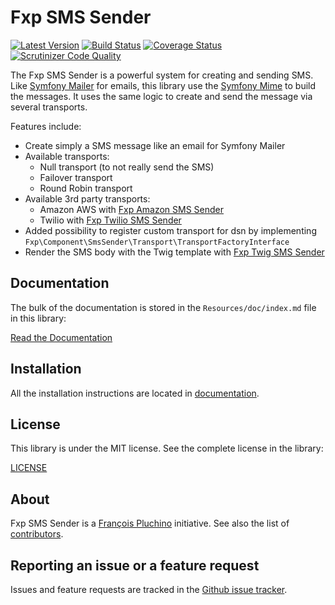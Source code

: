 Fxp SMS Sender
==============

[![Latest Version](https://img.shields.io/packagist/v/fxp/sms-sender.svg)](https://packagist.org/packages/fxp/sms-sender)
[![Build Status](https://img.shields.io/travis/fxpio/fxp-sms-sender/master.svg)](https://travis-ci.org/fxpio/fxp-sms-sender)
[![Coverage Status](https://img.shields.io/coveralls/fxpio/fxp-sms-sender/master.svg)](https://coveralls.io/r/fxpio/fxp-sms-sender?branch=master)
[![Scrutinizer Code Quality](https://img.shields.io/scrutinizer/g/fxpio/fxp-sms-sender/master.svg)](https://scrutinizer-ci.com/g/fxpio/fxp-sms-sender?branch=master)

The Fxp SMS Sender is a powerful system for creating and sending SMS. Like
[Symfony Mailer](https://symfony.com/doc/current/mailer.html) for emails, this library
use the [Symfony Mime](https://symfony.com/doc/current/components/mime.html) to build the
messages. It uses the same logic to create and send the message via several transports.

Features include:

- Create simply a SMS message like an email for Symfony Mailer
- Available transports:
  - Null transport (to not really send the SMS)
  - Failover transport
  - Round Robin transport
- Available 3rd party transports:
  - Amazon AWS with [Fxp Amazon SMS Sender](https://github.com/fxpio/fxp-amazon-sms-sender)
  - Twilio with [Fxp Twilio SMS Sender](https://github.com/fxpio/fxp-twilio-sms-sender)
- Added possibility to register custom transport for dsn by implementing
  `Fxp\Component\SmsSender\Transport\TransportFactoryInterface`
- Render the SMS body with the Twig template with [Fxp Twig SMS Sender](https://github.com/fxpio/fxp-twig-sms-sender)

Documentation
-------------

The bulk of the documentation is stored in the `Resources/doc/index.md`
file in this library:

[Read the Documentation](Resources/doc/index.md)

Installation
------------

All the installation instructions are located in [documentation](Resources/doc/index.md).

License
-------

This library is under the MIT license. See the complete license in the library:

[LICENSE](LICENSE)

About
-----

Fxp SMS Sender is a [François Pluchino](https://github.com/francoispluchino) initiative.
See also the list of [contributors](https://github.com/fxpio/fxp-sms-sender/graphs/contributors).

Reporting an issue or a feature request
---------------------------------------

Issues and feature requests are tracked in the [Github issue tracker](https://github.com/fxpio/fxp-sms-sender/issues).
